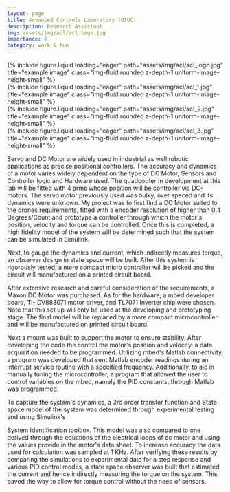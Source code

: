 ```yaml
---
layout: page
title: Advanced Controls Laboratory (UIUC)
description: Research Assistant
img: assets/img/acl/acl_logo.jpg
importance: 6
category: work & fun
---
```


<div class="row d-flex justify-content-center">
    <div class="col-sm-8 mt-3 mt-md-0 d-flex justify-content-center">
        {% include figure.liquid loading="eager" path="assets/img/acl/acl_logo.jpg" title="example image" class="img-fluid rounded z-depth-1 uniform-image-height-small" %}
    </div>
    <div class="col-sm-4 mt-3 mt-md-0 d-flex justify-content-center">
        {% include figure.liquid loading="eager" path="assets/img/acl/acl_1.jpg" title="example image" class="img-fluid rounded z-depth-1 uniform-image-height-small" %}
    </div>
</div>

<div class="row d-flex justify-content-center">
    <div class="col-sm-5 mt-4 mt-md-0 d-flex justify-content-center">
        {% include figure.liquid loading="eager" path="assets/img/acl/acl_2.jpg" title="example image" class="img-fluid rounded z-depth-1 uniform-image-height-small" %}
    </div>
    <div class="col-sm-5 mt-4 mt-md-0 d-flex justify-content-center">
        {% include figure.liquid loading="eager" path="assets/img/acl/acl_3.jpg" title="example image" class="img-fluid rounded z-depth-1 uniform-image-height-small" %}
    </div>
</div>

Servo and DC Motor are widely used in industrial as well robotic applications as precise positional controllers. The accuracy and dynamics of a motor varies widely dependent on the type of DC Motor, Sensors and Controller logic and Hardware used. The quadcopter in development at this lab will be fitted with 4 arms whose position will be controller via DC-motors. The servo motor previously used was bulky, over speced and its dynamics were unknown. My project was to first find a DC Motor suited to the drones requirements, fitted with a encoder resolution of higher than 0.4 Degrees/Count and prototype a controller through which the motor's position, velocity and torque can be controlled. Once this is completed, a high fidelity model of the system will be determined such that the system can be simulated in Simulink.

Next, to gauge the dynamics and current, which indirectly measures torque, an observer design in state space will be built. After this system is rigorously tested, a more compact micro controller will be picked and the circuit will manufactured on a printed circuit board.
 

After extensive research and careful consideration of the requirements, a Maxon DC Motor was purchased. As for the hardware, a mbed developer board, TI- DV883071 motor driver, and TL7071 Inverter chip were chosen. Note that this set up will only be used at the developing and prototyping stage. The final model will be replaced by a more compact microcontroller and will be manufactured on printed circuit board.

Next a mount was built to support the motor to ensure stability. After developing the code the control the motor's position and velocity, a data acquisition needed to be programmed. Utilizing mbed's Matlab connectivity, a program was developed that sent Matlab encoder readings during an interrupt service routine with a specified frequency. Additionally, to aid in manually tuning the microcontroller, a program that allowed the user to control variables on the mbed, namely the PID constants, through Matlab was programmed. 

To capture the system's dynamics, a 3rd order transfer function and State space model of the system was determined through experimental testing and using Simulink's

System Identification toolbox. This model was also compared to one derived through the equations of the electrical loops of dc motor and using the values provide in the motor's data sheet. To increase accuracy the data used for calculation was sampled at 1 KHz. After verifying these results by comparing the simulations to experimental data for a step response and various PID control modes, a state space observer was built that estimated the current and hence indirectly measuring the torque on the system. This paved the way to allow for torque control without the need of sensors.